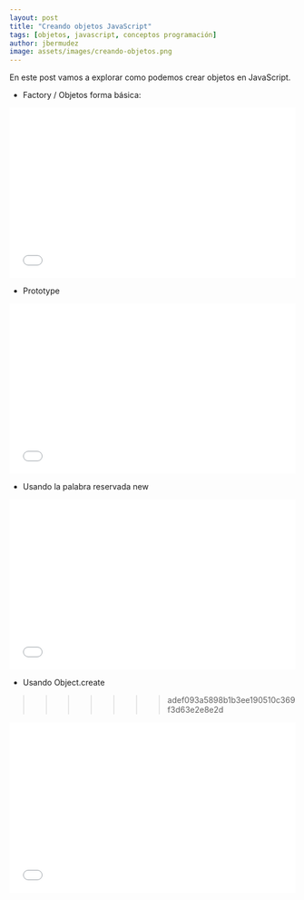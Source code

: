 ```yaml
---
layout: post
title: "Creando objetos JavaScript"
tags: [objetos, javascript, conceptos programación]
author: jbermudez
image: assets/images/creando-objetos.png
---
```


En este post vamos a explorar como podemos crear objetos en JavaScript.

* Factory / Objetos forma básica:

<iframe width="100%" height="300" src="//jsfiddle.net/jjbermudez/1n8juzyv/15/embedded/js,html,result/dark/" allowfullscreen="allowfullscreen" allowpaymentrequest frameborder="0"></iframe>

* Prototype

<iframe width="100%" height="300" src="//jsfiddle.net/jjbermudez/5n1x2re4/14/embedded/js,html,result/dark/" allowfullscreen="allowfullscreen" allowpaymentrequest frameborder="0"></iframe>

* Usando la palabra reservada new

<iframe width="100%" height="300" src="//jsfiddle.net/jjbermudez/t1h9psvx/5/embedded/js,html,result/dark/" allowfullscreen="allowfullscreen" allowpaymentrequest frameborder="0"></iframe>

* Usando Object.create
>>>>>>> adef093a5898b1b3ee190510c369f3d63e2e8e2d

<iframe width="100%" height="300" src="//jsfiddle.net/jjbermudez/qxf4agjv/17/embedded/js,html,result/dark/" allowfullscreen="allowfullscreen" allowpaymentrequest frameborder="0"></iframe>

